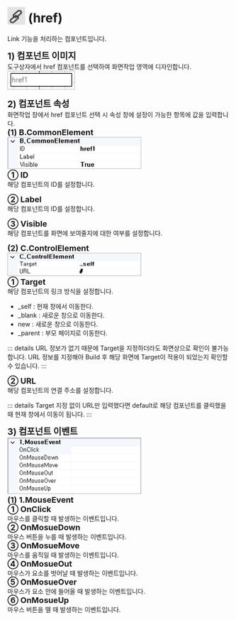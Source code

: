 # <img src="../../.vuepress/public/documentation/view-designer/Structure/Tool_Box/href.png" style="position: relative;top: 5px;" width="40" height="40"> (href)
Link 기능을 처리하는 컴포넌트입니다.

<b style="font-size: 20px"> 1) 컴포넌트 이미지 </b> <br/>
도구상자에서 href 컴포넌트를 선택하여 화면작업 영역에 디자인합니다. <br/>
<img src="../../.vuepress/public/documentation/view-designer/Href/href_Image.png" style="border: 1px solid #bbb;" width="150" height="40"> <br/>

<b style="font-size: 20px"> 2) 컴포넌트 속성 </b> <br/>
화면작업 창에서 href 컴포넌트 선택 시 속성 창에 설정이 가능한 항목에 값을 입력합니다. <br/>
<b style="font-size: 18px"> (1) B.CommonElement </b> <br/>
<img src="../../.vuepress/public/documentation/view-designer/Href/href_CommonElement.png"  style="border: 1px solid #bbb;" width="300" height="70"/> <br/>
<b style="font-size: 18px"> ① ID </b> <br/>
해당 컴포넌트의 ID를 설정합니다.  

<b style="font-size: 18px"> ② Label </b> <br/>
해당 컴포넌트의 ID를 설정합니다.  

<b style="font-size: 18px"> ③ Visible </b> <br/>
해당 컴포넌트를 화면에 보여줄지에 대한 여부를 설정합니다. 

<b style="font-size: 18px"> (2) C.ControlElement </b> <br/>
<img src="../../.vuepress/public/documentation/view-designer/Href/href_ControlElement.png"  style="border: 1px solid #bbb;" width="300" height="50"/> <br/>
<b style="font-size: 18px"> ① Target </b> <br/>
해당 컴포넌트의 링크 방식을 설정합니다.  
- _self : 현재 창에서 이동한다.
- _blank : 새로운 창으로 이동한다.
- new : 새로운 창으로 이동한다.
- _parent : 부모 페이지로 이동한다.

<!-- Remark -->
::: details <Badge type="tip" text="Remark" vertical="middle" /> 
URL 정보가 없기 때문에 Target을 지정하더라도 화면상으로 확인이 불가능합니다. URL 정보를 지정해야 Build 후 해당 화면에 Target이 적용이 되었는지 확인할 수 있습니다.
:::
<!-- -->
<b style="font-size: 18px"> ② URL </b> <br/>
해당 컴포넌트의 연결 주소를 설정합니다. 
<!-- Remark -->
::: details <Badge type="tip" text="Remark" vertical="middle" /> 
Target 지정 없이 URL만 입력했다면 default로 해당 컴포넌트를 클릭했을 때 현재 창에서 이동이 됩니다.
:::
<!-- --> 

<b style="font-size: 20px"> 3) 컴포넌트 이벤트 </b> <br/>
<img src="../../.vuepress/public/documentation/view-designer/PictureBox/PictureBox_Event.png"  style="border: 1px solid #bbb;" width="300" height="125"/> <br/> 
<b style="font-size: 18px"> (1) 1.MouseEvent </b> <br/>
<b style="font-size: 18px"> ① OnClick </b> <br/>
마우스를 클릭할 때 발생하는 이벤트입니다. <br/>
<b style="font-size: 18px"> ② OnMosueDown </b> <br/>
마우스 버튼을 누를 때 발생하는 이벤트입니다. <br/>
<b style="font-size: 18px"> ③ OnMosueMove </b> <br/>
마우스를 움직일 때 발생하는 이벤트입니다. <br/>
<b style="font-size: 18px"> ④ OnMosueOut </b> <br/>
마우스가 요소를 벗어날 때 발생하는 이벤트입니다. <br/>
<b style="font-size: 18px"> ⑤ OnMosueOver </b> <br/>
마우스가 요소 안에 들어올 때 발생하는 이벤트입니다. <br/>
<b style="font-size: 18px"> ⑥ OnMosueUp </b> <br/>
마우스 버튼을 뗄 때 발생하는 이벤트입니다. <br/>